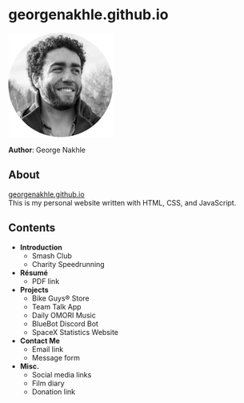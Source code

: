 # georgenakhle.github.io

![George_Nakhle_portrait](images/pics/portrait-readme.png)

**Author**: George Nakhle

## About

[georgenakhle.github.io](https://georgenakhle.github.io/)\
This is my personal website written with HTML, CSS, and JavaScript.

## Contents

- **Introduction**
  - Smash Club
  - Charity Speedrunning
- **Résumé**
  - PDF link
- **Projects**
  - Bike Guys® Store
  - Team Talk App
  - Daily OMORI Music
  - BlueBot Discord Bot
  - SpaceX Statistics Website
- **Contact Me**
  - Email link
  - Message form
- **Misc.**
  - Social media links
  - Film diary
  - Donation link
